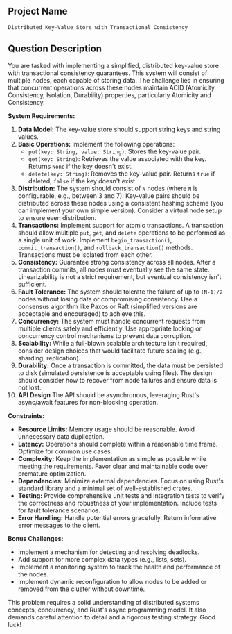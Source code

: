 ## Project Name

`Distributed Key-Value Store with Transactional Consistency`

## Question Description

You are tasked with implementing a simplified, distributed key-value store with transactional consistency guarantees. This system will consist of multiple nodes, each capable of storing data.  The challenge lies in ensuring that concurrent operations across these nodes maintain ACID (Atomicity, Consistency, Isolation, Durability) properties, particularly Atomicity and Consistency.

**System Requirements:**

1.  **Data Model:** The key-value store should support string keys and string values.
2.  **Basic Operations:** Implement the following operations:
    *   `put(key: String, value: String)`: Stores the key-value pair.
    *   `get(key: String)`: Retrieves the value associated with the key.  Returns `None` if the key doesn't exist.
    *   `delete(key: String)`: Removes the key-value pair. Returns `true` if deleted, `false` if the key doesn't exist.
3.  **Distribution:** The system should consist of `N` nodes (where `N` is configurable, e.g., between 3 and 7). Key-value pairs should be distributed across these nodes using a consistent hashing scheme (you can implement your own simple version).  Consider a virtual node setup to ensure even distribution.
4.  **Transactions:**  Implement support for atomic transactions.  A transaction should allow multiple `put`, `get`, and `delete` operations to be performed as a single unit of work.  Implement `begin_transaction()`, `commit_transaction()`, and `rollback_transaction()` methods.  Transactions must be isolated from each other.
5.  **Consistency:**  Guarantee strong consistency across all nodes.  After a transaction commits, all nodes must eventually see the same state. Linearizability is not a strict requirement, but eventual consistency isn't sufficient.
6.  **Fault Tolerance:**  The system should tolerate the failure of up to `(N-1)/2` nodes without losing data or compromising consistency. Use a consensus algorithm like Paxos or Raft (simplified versions are acceptable and encouraged) to achieve this.
7.  **Concurrency:**  The system must handle concurrent requests from multiple clients safely and efficiently.  Use appropriate locking or concurrency control mechanisms to prevent data corruption.
8.  **Scalability:**  While a full-blown scalable architecture isn't required, consider design choices that would facilitate future scaling (e.g., sharding, replication).
9.  **Durability:** Once a transaction is committed, the data must be persisted to disk (simulated persistence is acceptable using files). The design should consider how to recover from node failures and ensure data is not lost.
10. **API Design** The API should be asynchronous, leveraging Rust's async/await features for non-blocking operation.

**Constraints:**

*   **Resource Limits:**  Memory usage should be reasonable. Avoid unnecessary data duplication.
*   **Latency:**  Operations should complete within a reasonable time frame. Optimize for common use cases.
*   **Complexity:**  Keep the implementation as simple as possible while meeting the requirements.  Favor clear and maintainable code over premature optimization.
*   **Dependencies:**  Minimize external dependencies.  Focus on using Rust's standard library and a minimal set of well-established crates.
*   **Testing:**  Provide comprehensive unit tests and integration tests to verify the correctness and robustness of your implementation. Include tests for fault tolerance scenarios.
*   **Error Handling:** Handle potential errors gracefully. Return informative error messages to the client.

**Bonus Challenges:**

*   Implement a mechanism for detecting and resolving deadlocks.
*   Add support for more complex data types (e.g., lists, sets).
*   Implement a monitoring system to track the health and performance of the nodes.
*   Implement dynamic reconfiguration to allow nodes to be added or removed from the cluster without downtime.

This problem requires a solid understanding of distributed systems concepts, concurrency, and Rust's async programming model. It also demands careful attention to detail and a rigorous testing strategy. Good luck!

